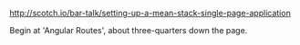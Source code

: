 

http://scotch.io/bar-talk/setting-up-a-mean-stack-single-page-application

Begin at 'Angular Routes', about three-quarters down the page.